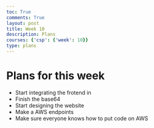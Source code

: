 ```yaml
---
toc: True
comments: True
layout: post
title: Week 10
description: Plans
courses: {'csp': {'week': 10}}
type: plans
---
```


# Plans for this week
- Start integrating the frotend in
- Finish the base64
- Start designing the website
- Make a AWS endpoints
- Make sure everyone knows how to put code on AWS
